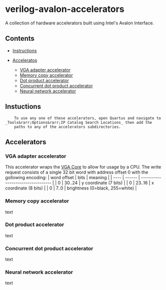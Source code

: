 # verilog-avalon-accelerators
A collection of hardware accelerators built using Intel's Avalon Interface.

## Contents

* [Instructions](#instructions)

* [Acceleratos](#accelerators)
  * [VGA adapter accelerator](#vga-adapter-accelerator)
  * [Memory copy accelerator](#memory-copy-accelerator)
  * [Dot product accelerator](#dot-product-accelerator)
  * [Concurrent dot product accelerator](#concurrent-dot-product-accelerator)
  * [Neural network accelerator](#neural-network-accelerator)


## Instuctions
        To use any one of these accelerators, open Quartus and navigate to _Tools&rarr;Options&rarr;IP Catalog Search Locations_ then add the
        paths to any of the accelerators subdirectories.

## Accelerators
### VGA adapter accelerator
This accelerator wraps the [VGA Core](https://www.eecg.utoronto.ca/~jayar/ece241_06F/vga/) to allow for usage by a CPU. The write request
consists of a single 32 bit word with address offset 0 with the gollowing encoding:
| word offset | bits   | meaning                    |
| ---- | ------ | --------------------------------- |
|   0  | 30..24 | y coordinate (7 bits)             |
|   0  | 23..16 | x coordinate (8 bits)             |
|   0  | 7..0   | brightness (0=black, 255=white)   |
### Memory copy accelerator
text
### Dot product accelerator
text
### Concurrent dot product accelerator
text
### Neural network accelerator
text
